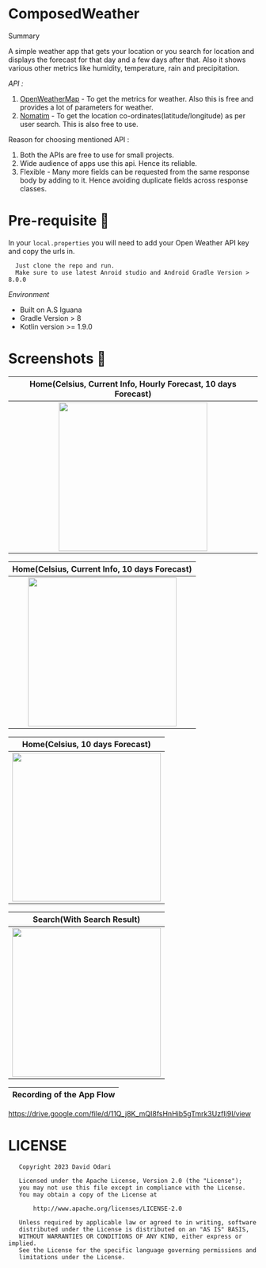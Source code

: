 # ComposedWeather

Summary

A simple weather app that gets your location or you search for location and displays the forecast for that day and a few days after that. Also it shows various other metrics like humidity, temperature, rain and precipitation.


*API :* 
1. [OpenWeatherMap](https://open-meteo.com/en/docs) - To get the metrics for weather. Also this is free and provides a lot of parameters for weather.
2. [Nomatim](https://nominatim.openstreetmap.org/) - To get the location co-ordinates(latitude/longitude) as per user search. This is also free to use.


Reason for choosing mentioned API :
1. Both the APIs are free to use for small projects.
2. Wide audience of apps use this api. Hence its reliable.
3. Flexible - Many more fields can be requested from the same response body by adding to it. Hence avoiding duplicate fields across response classes.

# Pre-requisite 📝

In your `local.properties` you will need to add your Open Weather API key and copy the urls in.

```properties
  Just clone the repo and run.
  Make sure to use latest Anroid studio and Android Gradle Version > 8.0.0
```

*Environment*
- Built on A.S Iguana
- Gradle Version > 8
- Kotlin version >= 1.9.0


# Screenshots 📱

|                         Home(Celsius, Current Info, Hourly Forecast, 10 days Forecast)                          |
|:---------------------------------------------------------:|
| <img src="https://drive.google.com/file/d/11RcSgkwLNiz-X5c92YJyYMHulVhE7yj2/view" width="300px"> |


|                         Home(Celsius, Current Info, 10 days Forecast)                          |
|:---------------------------------------------------------:|
| <img src="https://drive.google.com/file/d/11Y6OQyfw2i7FvHWgawGdJuDA_rsmb4O4/view" width="300px"> |


|                         Home(Celsius, 10 days Forecast)                           |
|:---------------------------------------------------------:|
| <img src="https://drive.google.com/file/d/11_SYTd0Qu3GV1hk0ZZfreoOmoF2GSGyU/view" width="300px"> |


|                         Search(With Search Result)                          |
|:---------------------------------------------------------:|
| <img src="https://drive.google.com/file/d/11Y6OQyfw2i7FvHWgawGdJuDA_rsmb4O4/view" width="300px"> |


|                         Recording of the App Flow                        |
|:---------------------------------------------------------:|
https://drive.google.com/file/d/11Q_j8K_mQI8fsHnHib5gTmrk3UzfIj9I/view


# LICENSE

```
   Copyright 2023 David Odari

   Licensed under the Apache License, Version 2.0 (the "License");
   you may not use this file except in compliance with the License.
   You may obtain a copy of the License at

       http://www.apache.org/licenses/LICENSE-2.0

   Unless required by applicable law or agreed to in writing, software
   distributed under the License is distributed on an "AS IS" BASIS,
   WITHOUT WARRANTIES OR CONDITIONS OF ANY KIND, either express or implied.
   See the License for the specific language governing permissions and
   limitations under the License.
   
```

